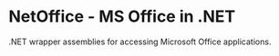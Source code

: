 # NetOffice - MS Office in .NET

.NET wrapper assemblies for accessing Microsoft Office applications.

